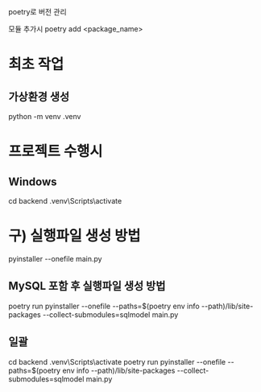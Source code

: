 poetry로 버전 관리

모듈 추가시
poetry add <package_name>

# 최초 작업
## 가상환경 생성
python -m venv .venv

# 프로젝트 수행시
## Windows
cd backend
.venv\Scripts\activate

# 구) 실행파일 생성 방법
pyinstaller --onefile main.py

## MySQL 포함 후 실행파일 생성 방법
poetry run pyinstaller --onefile --paths=$(poetry env info --path)/lib/site-packages --collect-submodules=sqlmodel main.py

## 일괄
cd backend
.venv\Scripts\activate
poetry run pyinstaller --onefile --paths=$(poetry env info --path)/lib/site-packages --collect-submodules=sqlmodel main.py

